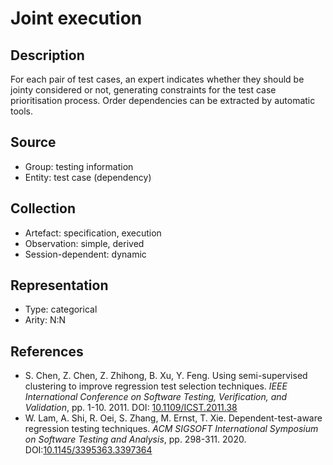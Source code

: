# Joint execution

## Description

For each pair of test cases, an expert indicates whether they should be jointy considered or not, generating constraints for the test case prioritisation process. Order dependencies can be extracted by automatic tools.

## Source

* Group: testing information
* Entity: test case (dependency)

## Collection

* Artefact: specification, execution
* Observation: simple, derived
* Session-dependent: dynamic

## Representation

* Type: categorical
* Arity: N:N

## References

* S. Chen, Z. Chen, Z. Zhihong, B. Xu, Y. Feng. Using semi-supervised clustering to improve regression test selection techniques. *IEEE International Conference on Software Testing, Verification, and Validation*, pp. 1-10. 2011. DOI: [10.1109/ICST.2011.38](https://www.doi.org/10.1109/ICST.2011.38)
* W. Lam, A. Shi, R. Oei, S. Zhang, M. Ernst, T. Xie. Dependent-test-aware regression testing techniques. *ACM SIGSOFT International Symposium on Software Testing and Analysis*, pp. 298-311. 2020. DOI:[10.1145/3395363.3397364](https://doi.org/10.1145/3395363.3397364)
